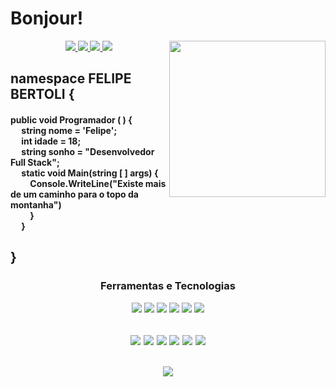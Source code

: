 # Bonjour!

<img 
     align = "right"
     src="https://avatars.githubusercontent.com/u/103579021?s=400&u=1961e651a93d8a3dfcae530f17cdf415a693ff37&v=4"
     width="250px"
     height="250px"/>
<div>
  <div align = "center">
<a href="https://github.com/FelipeBertoli" alt="github" target="_blank">
<img src="https://img.shields.io/badge/GitHub-000000?&style=flat-square&logo=GitHub&logoColor=white">
<a href="https://www.linkedin.com/in/felipebertoli" alt="linkedin" target="_blank">
<img src="https://img.shields.io/badge/LinkedIn-%230077B5.svg?&style=flat-square&logo=linkedin&logoColor=white">
</a>
<a href="mailto:felipebertolioliveira@gmail.com" alt="gmail" target="_blank">
<img src="https://img.shields.io/badge/-Gmail-FF0000?style=flat-square&labelColor=FF0000&logo=gmail&logoColor=white&link=mailto:tassiofernandescosta@gmail.com" />
</a>
<a href="https://wa.me/5543984331545" alt="WhatsApp" target="_blank">
<img src="https://img.shields.io/badge/-WhatsApp-25d366?style=flat-square&labelColor=25d366&logo=whatsapp&logoColor=white&link=https://wa.me/5584981430120"/>
</a>
</div>
<h2> namespace FELIPE BERTOLI {</h2>
<h4> public void Programador (	) { <br>
		&emsp;	string nome = 'Felipe';  <br>
		&emsp;	int idade = 18; <br>
		&emsp;	string sonho = "Desenvolvedor Full Stack"; <br>
		&emsp;	static void Main(string [ ] args) { <br>
		&emsp;&emsp; 		Console.WriteLine("Existe mais de um caminho para o topo da montanha") 	<br>
&emsp;&emsp; 		}<br>
&emsp;	} 
</br></h4>	
<h2>}</h2>	


<div align = "center">
  <h3> Ferramentas e Tecnologias </h3>
<img src="https://img.shields.io/badge/-black?&style=plastic&logo=python&logoColor=3776AB"/> 
<img src="https://img.shields.io/badge/-333333?&style=plastic&logo=javascript&logoColor=F7DF1E"/>
<img src="https://img.shields.io/badge/.NET-black?&style=plastic&logoColor=512BD4"/>
<img src="https://img.shields.io/badge/-333333?&style=plastic&logo=typescript&logoColor=3178C6"/>
<img src="https://img.shields.io/badge/-black?&style=plastic&logo=html5&logoColor=E34F26"/>
<img src="https://img.shields.io/badge/-333333?&style=plastic&logo=csharp&logoColor=239120"/>
</div>

<h2>
<div align = "center">
<img src="https://img.shields.io/badge/VisualStudio-white?&style=plastic&logo=visualstudio&logoColor=5C2D91"/> 
<img src="https://img.shields.io/badge/VSCode-white?&style=plastic&logo=visualstudiocode&logoColor=007ACC"/> 
<img src="https://img.shields.io/badge/Laragon-white?&style=plastic&logo=laragon&logoColor=23C8D2"/>
<img src="https://img.shields.io/badge/Photoshop-white?&style=plastic&logo=adobephotoshop&logoColor=31A8FF"/> 
<img src="https://img.shields.io/badge/MySQL-white?&style=plastic&logo=mysql&logoColor=F46D01"/> 
<img src="https://img.shields.io/badge/Angular-white?&style=plastic&logo=angular&logoColor=DD0031"/> 
</div>
</h2>

<div align = "center">	
<h2>
<img src="https://miro.medium.com/max/800/0*VV3Nmxgv3KX4sLhr.gif" />
</h2>
